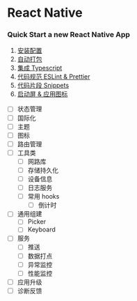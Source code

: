 # React Native

<h3>Quick Start a new React Native App</h3>

1. [安装配置](cross-platform/rn/start.md)
2. [自动打包](cross-platform/rn/autobuild.md)
3. [集成 Typescript](cross-platform/rn/rnwithts.md)
4. [代码规范 ESLint & Prettier](cross-platform/rn/lint.md)
5. [代码片段 Snippets](cross-platform/rn/snippets.md)
6. [启动屏 & 应用图标](cross-platform/rn/splash.md)
- [ ] 状态管理
- [ ] 国际化
- [ ] 主题
- [ ] 图标
- [ ] 路由管理
- [ ] 工具类
  - [ ] 网路库
  - [ ] 存储持久化
  - [ ] 设备信息
  - [ ] 日志服务
  - [ ] 常用 hooks
    - [ ] 倒计时
- [ ] 通用组建
  - [ ] Picker
  - [ ] Keyboard
- [ ] 服务
  - [ ] 推送
  - [ ] 数据打点
  - [ ] 异常监控
  - [ ] 性能监控
- [ ] 应用升级
- [ ] 诊断反馈
